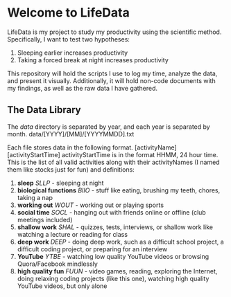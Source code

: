 # Welcome to LifeData
LifeData is my project to study my productivity using the scientific method. Specifically,
I want to test two hypotheses:
<ol>
<li>Sleeping earlier increases productivity</li>
<li>Taking a forced break at night increases productivity</li>
</ol>

This repository will hold the scripts I use to log my time, analyze the data, and present
it visually. Additionally, it will hold non-code documents with my findings, as well as
the raw data I have gathered.

## The Data Library
The _data_ directory is separated by year, and each year is separated by month.
  data/[YYYY]/[MM]/[YYYYMMDD].txt

Each file stores data in the following format.
  [activityName] [activityStartTime]
activityStartTime is in the format HHMM, 24 hour time. This is the list of all valid activities
along with their activityNames (I named them like stocks just for fun) and definitions:
<ol>
<li><b>sleep</b> <i>SLLP</i> - sleeping at night</li>
<li><b>biological functions</b> <i>BIIO</i> - stuff like eating, brushing my teeth, chores, taking a nap</li>
<li><b>working out</b> <i>WOUT</i> - working out or playing sports</li>
<li><b>social time</b> <i>SOCL</i> - hanging out with friends online or offline (club meetings included)</li>
<li><b>shallow work</b> <i>SHAL</i> - quizzes, tests, interviews, or shallow work like watching a lecture or reading for class</li>
<li><b>deep work</b> <i>DEEP</i> - doing deep work, such as a difficult school project, a difficult coding project,
or preparing for an interview</li>
<li><b>YouTube</b> <i>YTBE</i> - watching low quality YouTube videos or browsing Quora/Facebook mindlessly</li>
<li><b>high quality fun</b> <i>FUUN</i> - video games, reading, exploring the Internet, doing relaxing coding projects (like
this one), watching high quality YouTube videos, but only alone</li>
</ol>
